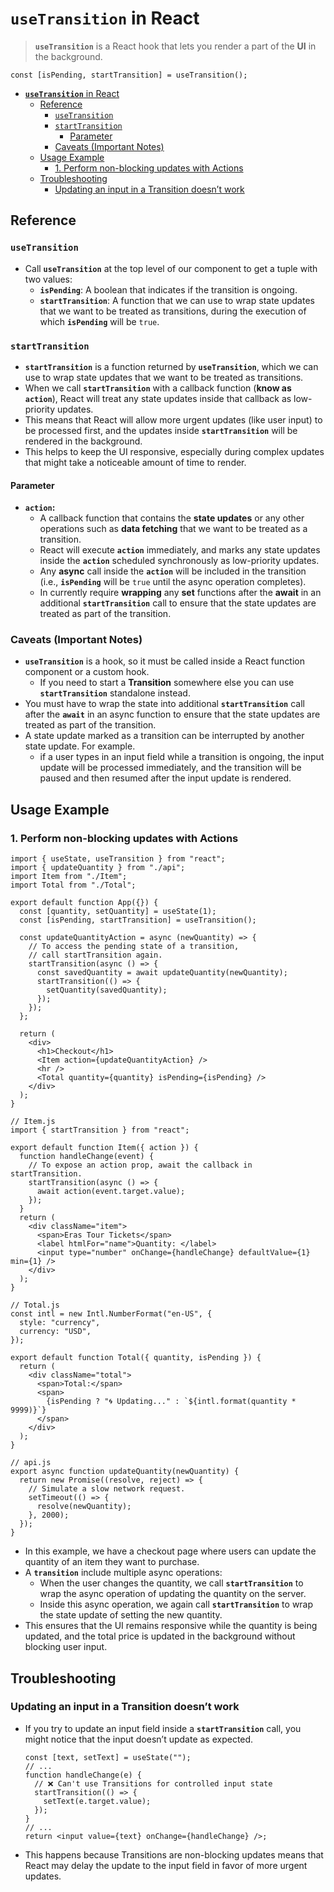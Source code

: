 # **`useTransition`** in React

> **`useTransition`** is a React hook that lets you render a part of the **UI** in the background.

```tsx
const [isPending, startTransition] = useTransition();
```

- [**`useTransition`** in React](#usetransition-in-react)
  - [Reference](#reference)
    - [`useTransition`](#usetransition)
    - [`startTransition`](#starttransition)
      - [Parameter](#parameter)
    - [Caveats (Important Notes)](#caveats-important-notes)
  - [Usage Example](#usage-example)
    - [1. Perform non-blocking updates with Actions](#1-perform-non-blocking-updates-with-actions)
  - [Troubleshooting](#troubleshooting)
    - [Updating an input in a Transition doesn’t work](#updating-an-input-in-a-transition-doesnt-work)

## Reference

### `useTransition`

- Call **`useTransition`** at the top level of our component to get a tuple with two values:
  - **`isPending`**: A boolean that indicates if the transition is ongoing.
  - **`startTransition`**: A function that we can use to wrap state updates that we want to be treated as transitions, during the execution of which **`isPending`** will be `true`.

### `startTransition`

- **`startTransition`** is a function returned by **`useTransition`**, which we can use to wrap state updates that we want to be treated as transitions.
- When we call **`startTransition`** with a callback function (**know as `action`**), React will treat any state updates inside that callback as low-priority updates.
- This means that React will allow more urgent updates (like user input) to be processed first, and the updates inside **`startTransition`** will be rendered in the background.
- This helps to keep the UI responsive, especially during complex updates that might take a noticeable amount of time to render.

#### Parameter

- **`action`:**
  - A callback function that contains the **state updates** or any other operations such as **data fetching** that we want to be treated as a transition.
  - React will execute **`action`** immediately, and marks any state updates inside the **`action`** scheduled synchronously as low-priority updates.
  - Any **async** call inside the **`action`** will be included in the transition (i.e., **`isPending`** will be `true` until the async operation completes).
  - In currently require **wrapping** any **set** functions after the **await** in an additional **`startTransition`** call to ensure that the state updates are treated as part of the transition.

### Caveats (Important Notes)

- **`useTransition`** is a hook, so it must be called inside a React function component or a custom hook.
  - If you need to start a **Transition** somewhere else you can use **`startTransition`** standalone instead.
- You must have to wrap the state into additional **`startTransition`** call after the **`await`** in an async function to ensure that the state updates are treated as part of the transition.
- A state update marked as a transition can be interrupted by another state update. For example.
  - if a user types in an input field while a transition is ongoing, the input update will be processed immediately, and the transition will be paused and then resumed after the input update is rendered.

## Usage Example

### 1. Perform non-blocking updates with Actions

```tsx
import { useState, useTransition } from "react";
import { updateQuantity } from "./api";
import Item from "./Item";
import Total from "./Total";

export default function App({}) {
  const [quantity, setQuantity] = useState(1);
  const [isPending, startTransition] = useTransition();

  const updateQuantityAction = async (newQuantity) => {
    // To access the pending state of a transition,
    // call startTransition again.
    startTransition(async () => {
      const savedQuantity = await updateQuantity(newQuantity);
      startTransition(() => {
        setQuantity(savedQuantity);
      });
    });
  };

  return (
    <div>
      <h1>Checkout</h1>
      <Item action={updateQuantityAction} />
      <hr />
      <Total quantity={quantity} isPending={isPending} />
    </div>
  );
}

// Item.js
import { startTransition } from "react";

export default function Item({ action }) {
  function handleChange(event) {
    // To expose an action prop, await the callback in startTransition.
    startTransition(async () => {
      await action(event.target.value);
    });
  }
  return (
    <div className="item">
      <span>Eras Tour Tickets</span>
      <label htmlFor="name">Quantity: </label>
      <input type="number" onChange={handleChange} defaultValue={1} min={1} />
    </div>
  );
}

// Total.js
const intl = new Intl.NumberFormat("en-US", {
  style: "currency",
  currency: "USD",
});

export default function Total({ quantity, isPending }) {
  return (
    <div className="total">
      <span>Total:</span>
      <span>
        {isPending ? "🌀 Updating..." : `${intl.format(quantity * 9999)}`}
      </span>
    </div>
  );
}

// api.js
export async function updateQuantity(newQuantity) {
  return new Promise((resolve, reject) => {
    // Simulate a slow network request.
    setTimeout(() => {
      resolve(newQuantity);
    }, 2000);
  });
}
```

- In this example, we have a checkout page where users can update the quantity of an item they want to purchase.
- A **`transition`** include multiple async operations:
  - When the user changes the quantity, we call **`startTransition`** to wrap the async operation of updating the quantity on the server.
  - Inside this async operation, we again call **`startTransition`** to wrap the state update of setting the new quantity.
- This ensures that the UI remains responsive while the quantity is being updated, and the total price is updated in the background without blocking user input.

## Troubleshooting

### Updating an input in a Transition doesn’t work

- If you try to update an input field inside a **`startTransition`** call, you might notice that the input doesn’t update as expected.

  ```tsx
  const [text, setText] = useState("");
  // ...
  function handleChange(e) {
    // ❌ Can't use Transitions for controlled input state
    startTransition(() => {
      setText(e.target.value);
    });
  }
  // ...
  return <input value={text} onChange={handleChange} />;
  ```

- This happens because Transitions are non-blocking updates means that React may delay the update to the input field in favor of more urgent updates.
